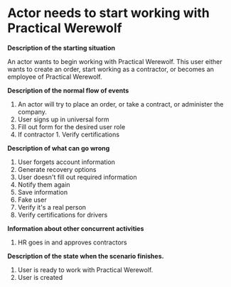 # Actor needs to start working with Practical Werewolf

**Description of the starting situation**

An actor wants to begin working with Practical Werewolf. This user either wants to create an order, start working as a contractor, or becomes an employee of Practical Werewolf.

**Description of the normal flow of events**

1. An actor will try to place an order, or take a contract, or administer the company.
2. User signs up in universal form
3. Fill out form for the desired user role
  1. If contractor
    1. Verify certifications

**Description of what can go wrong**

1. User forgets account information
  1. Generate recovery options
2. User doesn&#39;t fill out required information
  1. Notify them again
  2. Save information
3. Fake user
  1. Verify it&#39;s a real person
  2. Verify certifications for drivers

**Information about other concurrent activities**

1. HR goes in and approves contractors

**Description of the state when the scenario finishes.**

1. User is ready to work with Practical Werewolf.
  1. User is created

